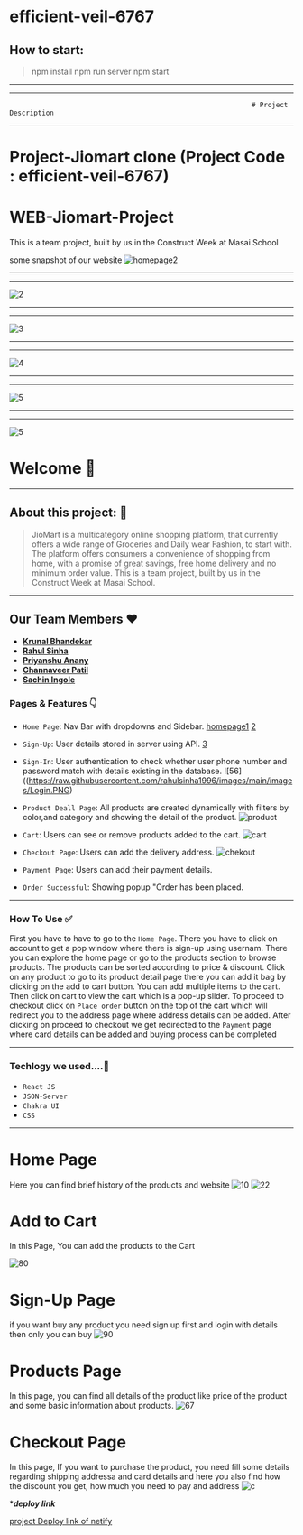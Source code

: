 # efficient-veil-6767

## How to start: 

> npm install
> npm run server
> npm start
---


--------------------------------------------------------------------------------------------------------------------------------------
                                                                # Project Description
--------------------------------------------------------------------------------------------------------------------------------------

# Project-Jiomart clone (Project Code : efficient-veil-6767)
# WEB-Jiomart-Project
This is a team project, built by us in the Construct Week at Masai School

some snapshot of our website
![homepage2](https://raw.githubusercontent.com/rahulsinha1996/images/main/images/Homepage1.PNG)


----------------------------------
----------------------------------

![2](https://raw.githubusercontent.com/rahulsinha1996/images/main/images/Homepage2.PNG)

----------------------------------
----------------------------------

![3](https://raw.githubusercontent.com/rahulsinha1996/images/main/images/Login.PNG)

----------------------------------
----------------------------------

![4](https://raw.githubusercontent.com/rahulsinha1996/images/main/images/Product.PNG)

----------------------------------
----------------------------------

![5](https://raw.githubusercontent.com/rahulsinha1996/images/main/images/Sidebar.PNG)

----------------------------------
----------------------------------

![5](https://raw.githubusercontent.com/rahulsinha1996/images/main/images/Searchbar.PNG)





# Welcome 👋

---

## About this project: 🙌

> JioMart is a multicategory online shopping platform, that currently offers a wide range of Groceries and Daily wear Fashion, to start with. The platform offers consumers a convenience of shopping from home, with a promise of great savings, free home delivery and no minimum order value.
> This is a team project, built by us in the Construct Week at Masai School.
---

## Our Team Members ❤️

- [**Krunal Bhandekar**](https://www.linkedin.com/in/krunal-bhandekar/)
- [**Rahul Sinha**](https://www.linkedin.com/in/rahul-sinha-584a2694/)
- [**Priyanshu Anany**](https://www.linkedin.com/in/priyanshu-anany-055a09224/)
- [**Channaveer Patil**](https://www.linkedin.com/in/channaveer-patil-704bb017a/)
- [**Sachin Ingole** ](https://www.linkedin.com/in/sachin-ingole/)


### Pages & Features 👇

- `Home Page`: Nav Bar with dropdowns and Sidebar.
[homepage1](https://raw.githubusercontent.com/rahulsinha1996/images/main/images/Homepage1.PNG)
[2](https://raw.githubusercontent.com/rahulsinha1996/images/main/images/Homepage2.PNG)
- `Sign-Up`: User details stored in server using API.
[3](https://raw.githubusercontent.com/rahulsinha1996/images/main/images/Signup.PNG)
- `Sign-In`: User authentication to check whether user phone number and password match with details existing in the database.
![56]((https://raw.githubusercontent.com/rahulsinha1996/images/main/images/Login.PNG)

- `Product Deall Page`: All products are created dynamically with filters by color,and category and showing the detail of the product.
![product](https://raw.githubusercontent.com/rahulsinha1996/images/main/images/produceDetail.PNG)
- `Cart`: Users can see or remove products added to the cart.
![cart](https://raw.githubusercontent.com/rahulsinha1996/images/main/images/cart.PNG)
- `Checkout Page`: Users can add the delivery address.
![chekout](https://raw.githubusercontent.com/rahulsinha1996/images/main/images/Checkout.PNG)
- `Payment Page`: Users can add their payment details.
- `Order Successful`: Showing popup "Order has been placed.

---


### How To Use ✅

First you have to have to go to the `Home Page`. There you have to click on account to get a pop window where there is sign-up using usernam.  There you can explore the home page or go to the products section to browse products. The products can be sorted according to price & discount. Click on any product to go to its product detail page there you can add it bag by clicking on the add to cart button. You can add multiple items to the cart. Then click on cart to view the cart which is a pop-up slider. To proceed to checkout click on `Place order` button on the top of the cart which will redirect you to the address page where address details can be added. After clicking on proceed to checkout we get redirected to the `Payment` page where card details can be added and buying process can be completed

---


### Techlogy we used....🔧

- `React JS` 
- `JSON-Server`
- `Chakra UI`
- `CSS`





---

# Home Page
Here you can find brief history of the products and website
 ![10](https://raw.githubusercontent.com/rahulsinha1996/images/main/images/Homepage1.PNG)
 ![22](https://raw.githubusercontent.com/rahulsinha1996/images/main/images/Homepage2.PNG)
    



# Add to Cart
In this Page, You can add the products to the Cart

![80](https://raw.githubusercontent.com/rahulsinha1996/images/main/images/Product.PNG)




# Sign-Up Page
if you want buy any product you need sign up first and login with details then only you can buy
![90](https://raw.githubusercontent.com/rahulsinha1996/images/main/images/Signup.PNG)




# Products Page
In this page, you can find all details of the product like price of the product and some basic information about products.
![67](https://raw.githubusercontent.com/rahulsinha1996/images/main/images/produceDetail.PNG)



 # Checkout Page
In this page, If you want to purchase the product, you need fill some details regarding shipping addressa and card details and here you also find how the discount you get, how much you need to pay and address
![c](https://raw.githubusercontent.com/rahulsinha1996/images/main/images/Checkout.PNG)





****deploy link***

[project Deploy link of netify](https://jiomart-clone-project.netlify.app/)

